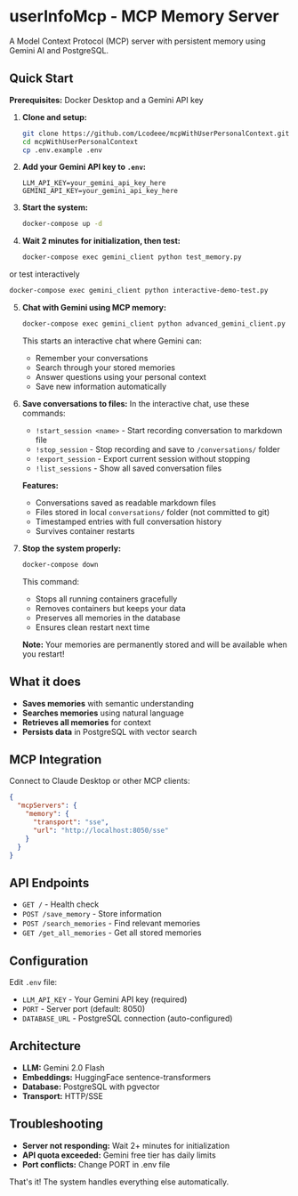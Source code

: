 # userInfoMcp - MCP Memory Server

A Model Context Protocol (MCP) server with persistent memory using Gemini AI and PostgreSQL.

## Quick Start

**Prerequisites:** Docker Desktop and a Gemini API key

1. **Clone and setup:**
   ```bash
   git clone https://github.com/Lcodeee/mcpWithUserPersonalContext.git
   cd mcpWithUserPersonalContext
   cp .env.example .env
   ```

2. **Add your Gemini API key to `.env`:**
   ```env
   LLM_API_KEY=your_gemini_api_key_here
   GEMINI_API_KEY=your_gemini_api_key_here
   ```

3. **Start the system:**
   ```bash
   docker-compose up -d
   ```

4. **Wait 2 minutes for initialization, then test:**
   ```bash
   docker-compose exec gemini_client python test_memory.py
   ```
or test interactively
   ```bash
   docker-compose exec gemini_client python interactive-demo-test.py
   ```

5. **Chat with Gemini using MCP memory:**
   ```bash
   docker-compose exec gemini_client python advanced_gemini_client.py
   ```
   This starts an interactive chat where Gemini can:
   - Remember your conversations
   - Search through your stored memories
   - Answer questions using your personal context
   - Save new information automatically

6. **Save conversations to files:**
   In the interactive chat, use these commands:
   - `!start_session <name>` - Start recording conversation to markdown file
   - `!stop_session` - Stop recording and save to `/conversations/` folder
   - `!export_session` - Export current session without stopping
   - `!list_sessions` - Show all saved conversation files
   
   **Features:**
   - Conversations saved as readable markdown files
   - Files stored in local `conversations/` folder (not committed to git)
   - Timestamped entries with full conversation history
   - Survives container restarts

7. **Stop the system properly:**
   ```bash
   docker-compose down
   ```
   This command:
   - Stops all running containers gracefully
   - Removes containers but keeps your data
   - Preserves all memories in the database
   - Ensures clean restart next time

   **Note:** Your memories are permanently stored and will be available when you restart!




## What it does

- **Saves memories** with semantic understanding
- **Searches memories** using natural language
- **Retrieves all memories** for context
- **Persists data** in PostgreSQL with vector search

## MCP Integration

Connect to Claude Desktop or other MCP clients:

```json
{
  "mcpServers": {
    "memory": {
      "transport": "sse",
      "url": "http://localhost:8050/sse"
    }
  }
}
```

## API Endpoints

- `GET /` - Health check
- `POST /save_memory` - Store information
- `POST /search_memories` - Find relevant memories  
- `GET /get_all_memories` - Get all stored memories

## Configuration

Edit `.env` file:
- `LLM_API_KEY` - Your Gemini API key (required)
- `PORT` - Server port (default: 8050)
- `DATABASE_URL` - PostgreSQL connection (auto-configured)

## Architecture

- **LLM:** Gemini 2.0 Flash
- **Embeddings:** HuggingFace sentence-transformers
- **Database:** PostgreSQL with pgvector
- **Transport:** HTTP/SSE

## Troubleshooting

- **Server not responding:** Wait 2+ minutes for initialization
- **API quota exceeded:** Gemini free tier has daily limits
- **Port conflicts:** Change PORT in .env file

That's it! The system handles everything else automatically.